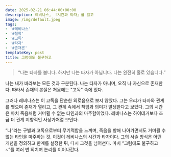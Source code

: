 ```yaml
---
date: 2025-02-21 06:44:00+00:00
description: 레비나스, 『시간과 타자』를 읽고
image: /img/default.jpeg
tags:
- '#레비나스'
- '#철학'
- '#고독'
- '#타자'
- '#존재론'
templateKey: post
title: 그럼에도 불구하고
---
```


> “나는 타자를 봅니다. 하지만 나는 타자가 아닙니다. 나는 완전히 홀로 있습니다.”

나는 내가 바라보는 모든 것과 구분된다. 나는 타자가 아니며, 오직 나 자신으로 존재한다. 따라서 존재의 본질은 처음에는 "고독" 속에 있다.

그러나 레비나스는 이 고독을 단순한 외로움으로 보지 않았다. 그는 우리가 타자와 관계를 맺으며 존재가 열리고, 그 관계 속에서 책임과 의미가 발생한다고 보았다. 그의 시간은 마치 죽음처럼 거머쥘 수 없는 타인과의 마주함이었다. 레비나스는 하이데거보다 조금 더 관계 지향적인 사상가처럼 보인다.

“나”라는 구별과 고독으로부터 무기력함을 느끼며, 죽음을 향해 나아가면서도 거머쥘 수 없는 타인을 마주하는 것. 이것이 레비나스의 시간과 타자이다. 그의 서술 방식은 어떤 개념을 정의하고 한계를 설정한 뒤, 다시 그것을 넘어선다. 마치 “그럼에도 불구하고~”를 여러 번 외치며 논리를 이어나간다.